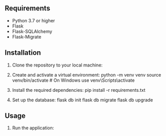 ## Requirements

- Python 3.7 or higher
- Flask
- Flask-SQLAlchemy
- Flask-Migrate

## Installation

1. Clone the repository to your local machine:

2. Create and activate a virtual environment:
python -m venv venv
source venv/bin/activate # On Windows use venv\Scripts\activate

3. Install the required dependencies:
pip install -r requirements.txt

4. Set up the database:
flask db init
flask db migrate
flask db upgrade

## Usage

1. Run the application:

